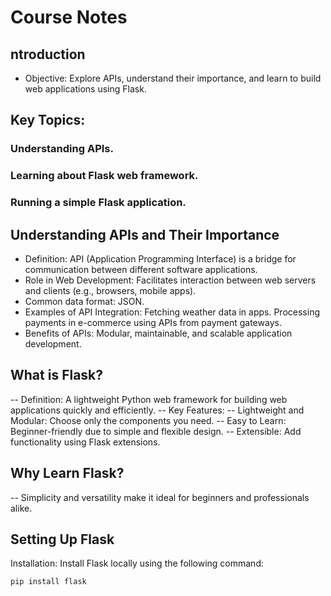 # Course Notes

## ntroduction

- Objective: Explore APIs, understand their importance, and learn to build web applications using Flask.
## Key Topics:
### Understanding APIs.
### Learning about Flask web framework.
### Running a simple Flask application.

## Understanding APIs and Their Importance

- Definition: API (Application Programming Interface) is a bridge for communication between different software applications.
- Role in Web Development: Facilitates interaction between web servers and clients (e.g., browsers, mobile apps).
- Common data format: JSON.
- Examples of API Integration: Fetching weather data in apps. Processing payments in e-commerce using APIs from payment gateways.
- Benefits of APIs: Modular, maintainable, and scalable application development.

## What is Flask?

-- Definition: A lightweight Python web framework for building web applications quickly and efficiently.
-- Key Features:
-- Lightweight and Modular: Choose only the components you need.
-- Easy to Learn: Beginner-friendly due to simple and flexible design.
-- Extensible: Add functionality using Flask extensions.

## Why Learn Flask?
-- Simplicity and versatility make it ideal for beginners and professionals alike.

## Setting Up Flask
Installation:
Install Flask locally using the following command:

```bash
pip install flask
```
